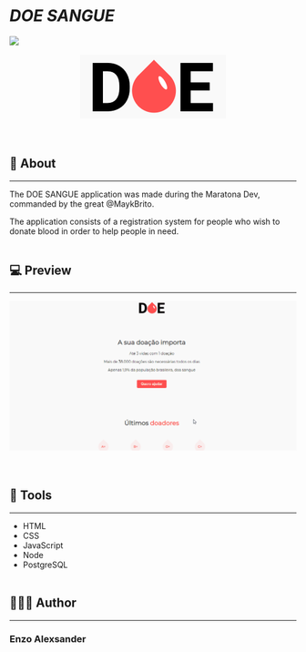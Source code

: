 # *DOE SANGUE*
![](https://img.shields.io/github/repo-size/EnzoAlexsander/projeto-doe-sangue) 
<div align="center">
    <img src="./public/logo.png">
</div>
<br><br>

## 📕 About
---
The DOE SANGUE application was made during the Maratona Dev, commanded by the great @MaykBrito.

The application consists of a registration system for people who wish to donate blood in order to help people in need.
<br><br>

## 💻 Preview
---
<div align="center">
    <img src="./public/appdoesangue.gif">
</div>
<br><br>

## 🔨 Tools
---

- HTML
- CSS
- JavaScript
- Node
- PostgreSQL
<br><br>

## 🙋🏽‍♂️ Author
---

### Enzo Alexsander